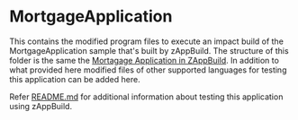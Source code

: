 # MortgageApplication
This contains the modified program files to execute an impact build of the MortgageApplication sample that's built by zAppBuild. The structure of this folder is the same the [Mortagage Application in ZAppBuild](../samples/MortgageApplication/). In addition to what provided here modified files of other supported languages   for testing this application can be added here.

Refer [README.md](/test/README.md) for additional information about testing this application using zAppBuild.
